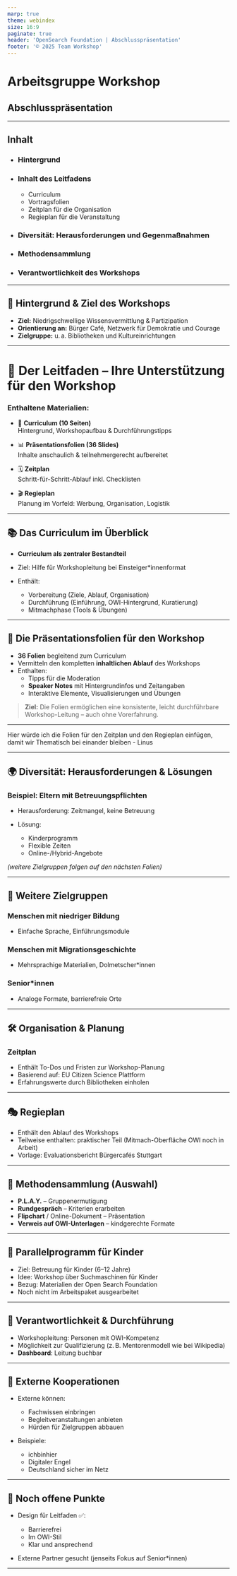 ```yaml
---
marp: true
theme: webindex
size: 16:9
paginate: true
header: 'OpenSearch Foundation | Abschlusspräsentation'
footer: '© 2025 Team Workshop'
---
```


# Arbeitsgruppe Workshop
## Abschlusspräsentation

---

## Inhalt

- ### Hintergrund
- ### Inhalt des Leitfadens
    - Curriculum
    - Vortragsfolien
    - Zeitplan für die Organisation
    - Regieplan für die Veranstaltung
- ### Diversität: Herausforderungen und Gegenmaßnahmen
- ### Methodensammlung
- ### Verantwortlichkeit des Workshops


---


## 🧠 Hintergrund & Ziel des Workshops

- **Ziel:** Niedrigschwellige Wissensvermittlung & Partizipation
- **Orientierung an:** Bürger Café, Netzwerk für Demokratie und Courage
- **Zielgruppe:** u. a. Bibliotheken und Kultureinrichtungen

---

# 📖 Der Leitfaden – Ihre Unterstützung für den Workshop
### Enthaltene Materialien:

- 🧾 **Curriculum (10 Seiten)**  
  Hintergrund, Workshopaufbau & Durchführungstipps

- 📊 **Präsentationsfolien (36 Slides)**  
  Inhalte anschaulich & teilnehmergerecht aufbereitet

- 🗓️ **Zeitplan**  
  Schritt-für-Schritt-Ablauf inkl. Checklisten

- 🎬 **Regieplan**  
  Planung im Vorfeld: Werbung, Organisation, Logistik


---

## 📚 Das Curriculum im Überblick

- **Curriculum als zentraler Bestandteil**
- Ziel: Hilfe für Workshopleitung bei Einsteiger\*innenformat
- Enthält:

  - Vorbereitung (Ziele, Ablauf, Organisation)
  - Durchführung (Einführung, OWI-Hintergrund, Kuratierung)
  - Mitmachphase (Tools & Übungen)

---

## 🎤 Die Präsentationsfolien für den Workshop

- **36 Folien** begleitend zum Curriculum
- Vermitteln den kompletten **inhaltlichen Ablauf** des Workshops
- Enthalten:
  - Tipps für die Moderation  
  - **Speaker Notes** mit Hintergrundinfos und Zeitangaben  
  - Interaktive Elemente, Visualisierungen und Übungen

> **Ziel:** Die Folien ermöglichen eine konsistente, leicht durchführbare Workshop-Leitung – auch ohne Vorerfahrung.

---

Hier würde ich die Folien für den Zeitplan und den Regieplan einfügen, damit wir Thematisch bei einander bleiben - Linus

---
## 🌍 Diversität: Herausforderungen & Lösungen

### Beispiel: Eltern mit Betreuungspflichten

- Herausforderung: Zeitmangel, keine Betreuung
- Lösung:

  * Kinderprogramm
  * Flexible Zeiten
  * Online-/Hybrid-Angebote

*(weitere Zielgruppen folgen auf den nächsten Folien)*

---

## 👥 Weitere Zielgruppen

### Menschen mit niedriger Bildung

- Einfache Sprache, Einführungsmodule

### Menschen mit Migrationsgeschichte

- Mehrsprachige Materialien, Dolmetscher\*innen

### Senior\*innen

- Analoge Formate, barrierefreie Orte

---

## 🛠️ Organisation & Planung

### Zeitplan

- Enthält To-Dos und Fristen zur Workshop-Planung
- Basierend auf: EU Citizen Science Plattform
- Erfahrungswerte durch Bibliotheken einholen

---

## 🎭 Regieplan

- Enthält den Ablauf des Workshops
- Teilweise enthalten: praktischer Teil (Mitmach-Oberfläche OWI noch in Arbeit)
- Vorlage: Evaluationsbericht Bürgercafés Stuttgart

---

## 🎲 Methodensammlung (Auswahl)

- **P.L.A.Y.** – Gruppenermutigung
- **Rundgespräch** – Kriterien erarbeiten
- **Flipchart** / Online-Dokument – Präsentation
- **Verweis auf OWI-Unterlagen** – kindgerechte Formate

---

## 👶 Parallelprogramm für Kinder

- Ziel: Betreuung für Kinder (6–12 Jahre)
- Idee: Workshop über Suchmaschinen für Kinder
- Bezug: Materialien der Open Search Foundation
- Noch nicht im Arbeitspaket ausgearbeitet

---

## 👤 Verantwortlichkeit & Durchführung

- Workshopleitung: Personen mit OWI-Kompetenz
- Möglichkeit zur Qualifizierung (z. B. Mentorenmodell wie bei Wikipedia)
- **Dashboard**: Leitung buchbar

---

## 🤝 Externe Kooperationen

- Externe können:

  * Fachwissen einbringen
  * Begleitveranstaltungen anbieten
  * Hürden für Zielgruppen abbauen

- Beispiele:

  * ichbinhier
  * Digitaler Engel
  * Deutschland sicher im Netz

---

## 🧩 Noch offene Punkte

- Design für Leitfaden ✅:

  * Barrierefrei
  * Im OWI-Stil
  * Klar und ansprechend

- Externe Partner gesucht (jenseits Fokus auf Senior\*innen)

---
